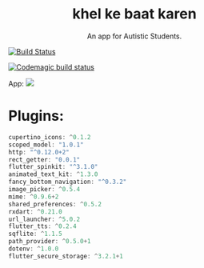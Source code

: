 <h1 align="center"> khel ke baat karen </h1>

<p align="center">An app for Autistic Students.</p>

[![Build Status](https://travis-ci.com/piyush97/khel-ke-baat-karen.svg?branch=master)](https://travis-ci.com/piyush97/khel-ke-baat-karen)

[![Codemagic build status](https://api.codemagic.io/apps/5cbcc5954bb6740c7a724452/5cbcc5954bb6740c7a724451/status_badge.svg)](https://codemagic.io/apps/5cbcc5954bb6740c7a724452/5cbcc5954bb6740c7a724451/latest_build)

App: 
<img src="https://user-images.githubusercontent.com/18229627/56513082-e841ed80-654e-11e9-844e-6f7d15838b52.gif">

# Plugins:
  ```js 
  cupertino_icons: ^0.1.2
  scoped_model: "1.0.1"
  http: "^0.12.0+2"
  rect_getter: "0.0.1"
  flutter_spinkit: "^3.1.0"
  animated_text_kit: ^1.3.0
  fancy_bottom_navigation: "^0.3.2"
  image_picker: ^0.5.4
  mime: ^0.9.6+2
  shared_preferences: ^0.5.2
  rxdart: ^0.21.0
  url_launcher: ^5.0.2
  flutter_tts: ^0.2.4
  sqflite: ^1.1.5
  path_provider: ^0.5.0+1
  dotenv: ^1.0.0
  flutter_secure_storage: ^3.2.1+1

```
